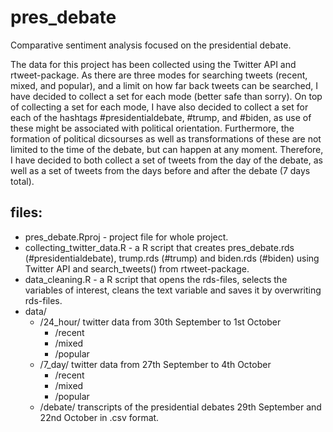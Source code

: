 # pres_debate
Comparative sentiment analysis focused on the presidential debate.

The data for this project has been collected using the Twitter API and rtweet-package. As there are three modes for searching tweets (recent, mixed, and popular), and a limit on how far back tweets can be searched, I have decided to collect a set for each mode (better safe than sorry). On top of collecting a set for each mode, I have also decided to collect a set for each of the hashtags #presidentialdebate, #trump, and #biden, as use of these might be associated with political orientation. Furthermore, the formation of political dicsourses as well as transformations of these are not limited to the time of the debate, but can happen at any moment. Therefore, I have decided to both collect a set of tweets from the day of the debate, as well as a set of tweets from the days before and after the debate (7 days total).

## files:
- pres_debate.Rproj - project file for whole project.
- collecting_twitter_data.R - a R script that creates pres_debate.rds (#presidentialdebate), trump.rds (#trump) and biden.rds (#biden) using Twitter API and search_tweets() from rtweet-package.
- data_cleaning.R - a R script that opens the rds-files, selects the variables of interest, cleans the text variable and saves it by overwriting rds-files.
- data/
  - /24_hour/ twitter data from 30th September to 1st October
    - /recent
    - /mixed
    - /popular
  - /7_day/ twitter data from 27th September to 4th October
    - /recent
    - /mixed
    - /popular
  - /debate/ transcripts of the presidential debates 29th September and 22nd October in .csv format.

